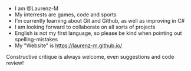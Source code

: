 - I am @Laurenz-M
- My interrests are games, code and sports
- I’m currently learning about Git and Github, as well as improving in C#
- I am looking forward to collaborate on all sorts of projects
- English is not my first language, so please be kind when pointing out spelling-mistakes
- My "Website" is https://laurenz-m.github.io/

Constructive critique is always welcome, even suggestions and code review!
